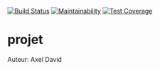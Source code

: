 [![Build Status](https://travis-ci.org/adavid1/projet.svg?branch=master)](https://travis-ci.org/adavid1/projet)
[![Maintainability](https://api.codeclimate.com/v1/badges/cc107c5cfa0263b8114a/maintainability)](https://codeclimate.com/github/adavid1/projet/maintainability)
[![Test Coverage](https://api.codeclimate.com/v1/badges/cc107c5cfa0263b8114a/test_coverage)](https://codeclimate.com/github/adavid1/projet/test_coverage)
# projet

Auteur: Axel David
